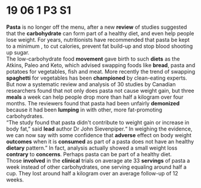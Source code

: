 <style scope>
strong, b { color: var(--vp-c-yellow-light); cursor: pointer; }
</style>
<script setup lang='ts'>
import words from '../public/assets/CET6/article-2'
import { useData } from 'vitepress'
import { computed } from 'vue'
import { NDialogProvider, lightTheme, darkTheme } from 'naive-ui'
import { default as NConfigProvider } from 'naive-ui/lib/config-provider/src/ConfigProvider'
import TranslateProvider from '../public/components/CET6/TranslateProvider.vue'
const { isDark } = useData()
const theme = computed(() => isDark.value ? darkTheme : lightTheme)
</script>

# 19 06 1 P3 S1
**Pasta** is no longer off the menu, after a new **review** of studies suggested that the **carbohydrate** can form part of a healthy diet, and even help people lose weight. For years, nutritionists have recommended that pasta be kept to a minimum , to cut calories, prevent fat build-up and stop blood shooting up sugar.  
The low-carbohydrate food **movement** gave birth to such **diets** as the Atkins, Paleo and Keto, which advised swapping foods like **bread**, pasta and potatoes for vegetables, fish and meat. More recently the trend of swapping **spaghetti** for vegetables has been **championed** by clean-eating experts.  
But now a systematic review and analysis of 30 studies by Canadian researchers found that not only does pasta not cause weight gain, but three **meals** a week can help people drop more than half a kilogram over four months. The reviewers found that pasta had been unfairly **demonized** because it had been **lumping** in with other, more fat-promoting carbohydrates.  
“The study found that pasta didn't contribute to weight gain or increase in body fat,” said **lead** author Dr John Sievenpiper.“ In weighing the evidence, we can now say with some confidence that **adverse** effect on body weight **outcomes** when it is **consumed** as part of a pasta does not have an healthy **dietary** pattern.” In fact, analysis actually showed a small weight loss **contrary** to **concerns**. Perhaps pasta can be part of a healthy diet.  
Those **involved** in the **clinical** trials on average ate 33 **servings** of pasta a week instead of other carbohydrates, one serving equaling around half a cup. They lost around half a kilogram over an average follow-up of 12 weeks.

<n-config-provider :theme="theme">
   <n-dialog-provider>
      <translate-provider :words="words" />
   </n-dialog-provider>
</n-config-provider>